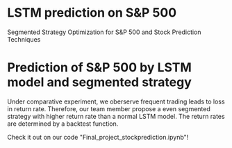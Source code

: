# LSTM prediction on S&P 500
Segmented Strategy Optimization for S&amp;P 500 and Stock Prediction Techniques

# Prediction of S&P 500 by LSTM model and segmented strategy
Under comparative experiment, we oberserve frequent trading leads to loss in return rate.
Therefore, our team member propose a even segmented strategy with higher return rate than a normal LSTM model.
The return rates are determined by a backtest function.

Check it out on our code "Final_project_stockprediction.ipynb"!



